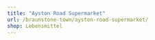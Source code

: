 ```yaml
---
title: "Ayston Road Supermarket"
url: /braunstone-town/ayston-road-supermarket/
shop: Lebensmittel
---
```

